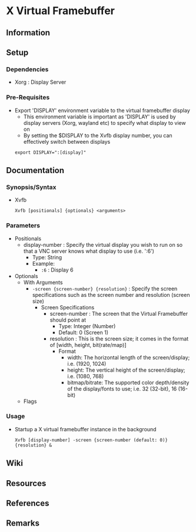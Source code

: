 # X Virtual Framebuffer

## Information

## Setup
### Dependencies
+ Xorg : Display Server

### Pre-Requisites
- Export 'DISPLAY' environment variable to the virtual framebuffer display
    + This environment variable is important as 'DISPLAY' is used by display servers (Xorg, wayland etc) to specify what display to view on
    + By setting the $DISPLAY to the Xvfb display number, you can effectively switch between displays
    ```console
    export DISPLAY=":[display]"
    ```

## Documentation
### Synopsis/Syntax
- Xvfb
    ```console
    Xvfb [positionals] {optionals} <arguments>
    ``` 

### Parameters
- Positionals
    - display-number : Specify the virtual display you wish to run on so that a VNC server knows what display to use (i.e. ':6')
        - Type: String
        - Example:
            + `:6` : Display 6
- Optionals
    - With Arguments
        - `-screen {screen-number} {resolution}` : Specify the screen specifications such as the screen number and resolution (screen size)
            - Screen Specifications
                - screen-number : The screen that the Virtual Framebuffer should point at
                    + Type: Integer (Number)
                    + Default: 0 (Screen 1)
                - resolution : This is the screen size; it comes in the format of [width, height, bit(rate/map)]
                    - Format
                        + width: The horizontal length of the screen/display; i.e. (1920, 1024)
                        + height: The vertical height of the screen/display; i.e. (1080, 768)
                        + bitmap/bitrate: The supported color depth/density of the display/fonts to use; i.e. 32 (32-bit), 16 (16-bit)
    - Flags

### Usage
- Startup a X virtual framebuffer instance in the background
    ```console
    Xvfb [display-number] -screen {screen-number (default: 0)} {resolution} &
    ```

## Wiki


## Resources

## References

## Remarks

